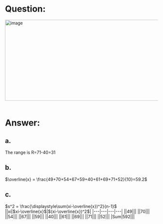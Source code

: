 # Question:<br>
<img width="595" height="267" alt="image" src="https://github.com/user-attachments/assets/56c07ecd-3387-4ea2-a645-32fcab0a38e3" /><br>
<br>
# Answer:<br>
## a.<br>
The range is R=71-40=31
## b.<br>
$\overline{x} = \frac{49+70+54+67+59+40+61+69+71+52}{10}=59.2$<br>
## c.<br>
$s^2 = \frac{\displaystyle\sum(xi-\overline{x})^2}{n-1}$<br>
||xi|$xi-\overline{x}$|$(xi-\overline{x})^2$|
|---|---|---|---|
||49|||
||70|||
||54|||
||67|||
||59|||
||40|||
||61|||
||69|||
||71|||
||52|||
|Sum|592|||
